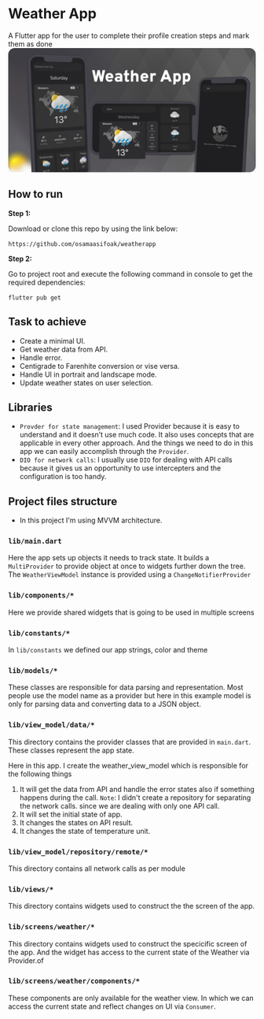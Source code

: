 # Weather App

A Flutter app for the user to complete their profile creation steps and mark them as done
![sample](app-preview.jpeg)

## How to run 

**Step 1:**

Download or clone this repo by using the link below:

```
https://github.com/osamaasifoak/weatherapp
```

**Step 2:**

Go to project root and execute the following command in console to get the required dependencies: 

```
flutter pub get 
```

## Task to achieve

* Create a minimal UI.
* Get weather data from API.
* Handle error.
* Centigrade to Farenhite conversion or vise versa.
* Handle UI in portrait and landscape mode.
* Update weather states on user selection.

## Libraries
* `Provder for state management`: I used Provider because it is easy to understand and it doesn’t use much code. It also uses concepts that are applicable in every other approach. And the things we need to do in this app we can easily accomplish through the `Provider`.
* `DIO for network calls`: I usually use `DIO` for dealing with API calls because it gives us an opportunity to use intercepters and the configuration is too handy. 

## Project files structure
* In this project I'm using MVVM architecture.
### `lib/main.dart`

Here the app sets up objects it needs to track state. It builds
a `MultiProvider` to provide object at once to widgets further down the tree. The `WeatherViewModel` instance is provided using a `ChangeNotifierProvider`

### `lib/components/*`
Here we provide shared widgets that is going to be used in multiple screens

### `lib/constants/*`
In `lib/constants` we defined our app strings, color and theme

### `lib/models/*`
These classes are responsible for data parsing and representation. 
Most people use the model name as a provider but here in this example model is only for parsing data and converting data to a JSON object.

### `lib/view_model/data/*`

This directory contains the provider classes that are provided in `main.dart`. These classes
represent the app state.

Here in this app. I create the weather_view_model which is responsible for the following things
1. It will get the data from API and handle the error states also if something happens during the call. `Note`: I didn't create a repository for separating the network calls. since we are dealing with only one API call. 
2. It will set the initial state of app.
3. It changes the states on API result.
4. It changes the state of temperature unit.

### `lib/view_model/repository/remote/*`
This directory contains all network calls as per module

### `lib/views/*`

This directory contains widgets used to construct the the screen of the app. 

### `lib/screens/weather/*`

This directory contains widgets used to construct the specicific screen of the app. And the widget has access to the current state of the Weather via Provider.of

### `lib/screens/weather/components/*`

These components are only available for the weather view. In which we can access the current state and reflect changes on UI via `Consumer`.


